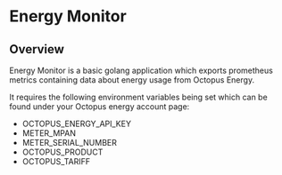 # Energy Monitor

## Overview

Energy Monitor is a basic golang application which exports prometheus metrics containing data about energy usage from Octopus Energy.

It requires the following environment variables being set which can be found under your Octopus energy account page:

- OCTOPUS_ENERGY_API_KEY
- METER_MPAN
- METER_SERIAL_NUMBER
- OCTOPUS_PRODUCT
- OCTOPUS_TARIFF
